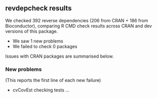 ## revdepcheck results

We checked 392 reverse dependencies (206 from CRAN + 186 from Bioconductor), comparing R CMD check results across CRAN and dev versions of this package.

 * We saw 1 new problems
 * We failed to check 0 packages

Issues with CRAN packages are summarised below.

### New problems
(This reports the first line of each new failure)

* cvCovEst
  checking tests ...

